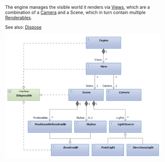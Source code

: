 The engine manages the visible world it renders via [Views](View), which are a combination of a [Camera](Camera) and a Scene, which in turn contain multiple [Renderables](Renderable).

See also: [Dispose](Dispose)

![](images/class_diagrams/scene_management.png)